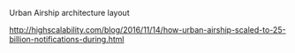 Urban Airship architecture layout

http://highscalability.com/blog/2016/11/14/how-urban-airship-scaled-to-25-billion-notifications-during.html
